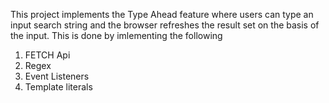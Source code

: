 This project implements the Type Ahead feature where users can type an input search string and the browser refreshes the result set on the basis 
of the input. This is done by imlementing the following
1) FETCH Api
2) Regex
3) Event Listeners
4) Template literals
